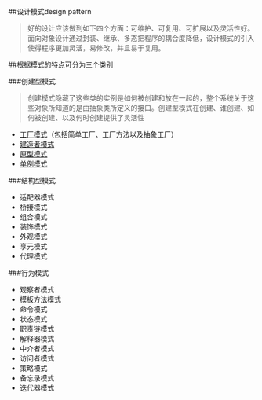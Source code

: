 ##设计模式design pattern
>好的设计应该做到如下四个方面：可维护、可复用、可扩展以及灵活性好。面向对象设计通过封装、继承、多态把程序的耦合度降低，设计模式的引入使得程序更加灵活，易修改，并且易于复用。

##根据模式的特点可分为三个类别

###创建型模式
>创建模式隐藏了这些类的实例是如何被创建和放在一起的，整个系统关于这些对象所知道的是由抽象类所定义的接口。创建型模式在创建、谁创建、如何被创建、以及何时创建提供了灵活性

* [工厂模式][M01]（包括简单工厂、工厂方法以及抽象工厂）
* [建造者模式][M02]
* [原型模式][M03]
* [单例模式][M04]

###结构型模式

* 适配器模式
* 桥接模式
* 组合模式
* 装饰模式
* 外观模式
* 享元模式
* 代理模式

###行为模式

* 观察者模式
* 模板方法模式
* 命令模式
* 状态模式
* 职责链模式
* 解释器模式
* 中介者模式
* 访问者模式
* 策略模式
* 备忘录模式
* 迭代器模式

[M01]:establish_pattern/dp_factory/README.md
[M02]:establish_pattern/dp_builder/README.md
[M03]:establish_pattern/dp_prototype/README.md
[M04]:establish_pattern/dp_singleton/README.md

[M05]:structure_pattern/dp_adapter/README.md
[M06]:structure_pattern/dp_bridge/README.md
[M07]:structure_pattern/dp_composite/README.md
[M08]:structure_pattern/dp_decorator/README.md
[M09]:structure_pattern/dp_facade/README.md
[M10]:structure_pattern/dp_flyweight/README.md
[M11]:structure_pattern/dp_proxy/README.md

[M12]:behavior_pattern/dp_observer/README.md
[M13]:behavior_pattern/dp_templateMethod/README.md
[M14]:behavior_pattern/dp_command/README.md
[M15]:behavior_pattern/dp_state/README.md
[M16]:behavior_pattern/dp_responsibility/README.md
[M17]:behavior_pattern/dp_interpreter/README.md
[M18]:behavior_pattern/dp_mediator/README.md
[M19]:behavior_pattern/dp_visitor/README.md
[M20]:behavior_pattern/dp_strategy/README.md
[M21]:behavior_pattern/dp_memento/README.md
[M22]:behavior_pattern/dp_iterator/README.md
